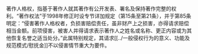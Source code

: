 著作人格权，指基于著作人就其著作有公开发表、署名及保持著作完整的权利。“著作权法”于1998年修正时设专节详加规定（第15条至第21条），并于第85条明定：“侵害著作人格权者，负损害赔偿责任，虽非财产上之损害，亦得请求赔偿相当金额。前项侵害，被害人并得请求表示著作人之姓名或名称、更正内容或为其他恢复名誉之适当处分。”此属特别规定，其请求[[../一般侵权行为的意义、功能及规范模式/慰抚金]]不以侵害情节重大为要件。